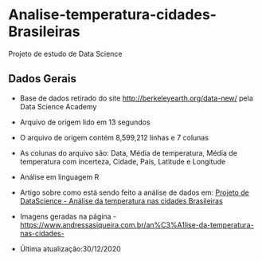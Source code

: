 # Analise-temperatura-cidades-Brasileiras
Projeto de estudo de Data Science

## Dados Gerais

* Base de dados retirado do site http://berkeleyearth.org/data-new/ pela Data Science Academy
* Arquivo de origem lido em 13 segundos
* O arquivo de origem contém 8,599,212 linhas e 7 colunas
* As colunas do arquivo são: Data, Média de temperatura, Média de temperatura com incerteza, Cidade, País, Latitude e Longitude
* Análise em linguagem R

* Artigo sobre como está sendo feito a análise de dados em: [Projeto de DataScience - Análise da temperatura nas cidades Brasileiras](https://www.andressasiqueira.com.br/post/projeto-de-datascience-an%C3%A1lise-da-temperatura-nas-cidades-brasileiras)
* Imagens geradas na página - https://www.andressasiqueira.com.br/an%C3%A1lise-da-temperatura-nas-cidades-
* Última atualização:30/12/2020
